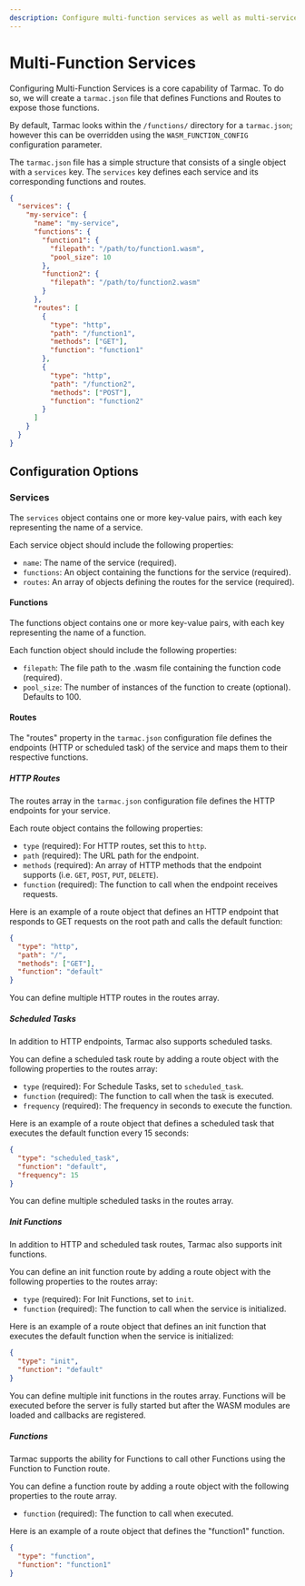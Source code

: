 ```yaml
---
description: Configure multi-function services as well as multi-service instances.
---
```


# Multi-Function Services

Configuring Multi-Function Services is a core capability of Tarmac. To do so, we will create a `tarmac.json` file that defines Functions and Routes to expose those functions.

By default, Tarmac looks within the `/functions/` directory for a `tarmac.json`; however this can be overridden using the `WASM_FUNCTION_CONFIG` configuration parameter.

The `tarmac.json` file has a simple structure that consists of a single object with a `services` key. The `services` key defines each service and its corresponding functions and routes.

```json
{
  "services": {
    "my-service": {
      "name": "my-service",
      "functions": {
        "function1": {
          "filepath": "/path/to/function1.wasm",
          "pool_size": 10
        },
        "function2": {
          "filepath": "/path/to/function2.wasm"
        }
      },
      "routes": [
        {
          "type": "http",
          "path": "/function1",
          "methods": ["GET"],
          "function": "function1"
        },
        {
          "type": "http",
          "path": "/function2",
          "methods": ["POST"],
          "function": "function2"
        }
      ]
    }
  }
}
```

## Configuration Options

### Services

The `services` object contains one or more key-value pairs, with each key representing the name of a service.

Each service object should include the following properties:

- `name`: The name of the service (required).
- `functions`: An object containing the functions for the service (required).
- `routes`: An array of objects defining the routes for the service (required).

#### Functions

The functions object contains one or more key-value pairs, with each key representing the name of a function.

Each function object should include the following properties:

- `filepath`: The file path to the .wasm file containing the function code (required).
- `pool_size`: The number of instances of the function to create (optional). Defaults to 100.

#### Routes

The "routes" property in the `tarmac.json` configuration file defines the endpoints (HTTP or scheduled task) of the service and maps them to their respective functions.

##### HTTP Routes

The routes array in the `tarmac.json` configuration file defines the HTTP endpoints for your service.

Each route object contains the following properties:

- `type` (required): For HTTP routes, set this to `http`.
- `path` (required): The URL path for the endpoint.
- `methods` (required): An array of HTTP methods that the endpoint supports (i.e. `GET`, `POST`, `PUT`, `DELETE`).
- `function` (required): The function to call when the endpoint receives requests.

Here is an example of a route object that defines an HTTP endpoint that responds to GET requests on the root path and calls the default function:

```json
{
  "type": "http",
  "path": "/",
  "methods": ["GET"],
  "function": "default"
}

```

You can define multiple HTTP routes in the routes array.

##### Scheduled Tasks

In addition to HTTP endpoints, Tarmac also supports scheduled tasks.

You can define a scheduled task route by adding a route object with the following properties to the routes array:

- `type` (required): For Schedule Tasks, set to `scheduled_task`.
- `function` (required): The function to call when the task is executed.
- `frequency` (required): The frequency in seconds to  execute the function.

Here is an example of a route object that defines a scheduled task that executes the default function every 15 seconds:

```json
{
  "type": "scheduled_task",
  "function": "default",
  "frequency": 15
}
```

You can define multiple scheduled tasks in the routes array.

##### Init Functions

In addition to HTTP and scheduled task routes, Tarmac also supports init functions.

You can define an init function route by adding a route object with the following properties to the routes array:

- `type` (required): For Init Functions, set to `init`.
- `function` (required): The function to call when the service is initialized.

Here is an example of a route object that defines an init function that executes the default function when the service is initialized:

```json
{
  "type": "init",
  "function": "default"
}
```

You can define multiple init functions in the routes array. Functions will be executed before the server is fully started but after the WASM modules are loaded and callbacks are registered.

##### Functions

Tarmac supports the ability for Functions to call other Functions using the Function to Function route. 

You can define a function route by adding a route object with the following properties to the route array.

- `function` (required): The function to call when executed.

Here is an example of a route object that defines the "function1" function.

```json
{
  "type": "function",
  "function": "function1"
}
```
